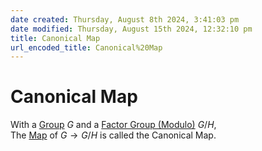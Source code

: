 ```yaml
---  
date created: Thursday, August 8th 2024, 3:41:03 pm  
date modified: Thursday, August 15th 2024, 12:32:10 pm  
title: Canonical Map  
url_encoded_title: Canonical%20Map  
---  
```

# Canonical Map  
With a [Group](./Group.md) $G$ and a [Factor Group (Modulo)](./Factor-Group-(Modulo).md) $G/H$,  
The [Map](../Mapping/Map.md) of $G\rightarrow G/H$ is called the Canonical Map.